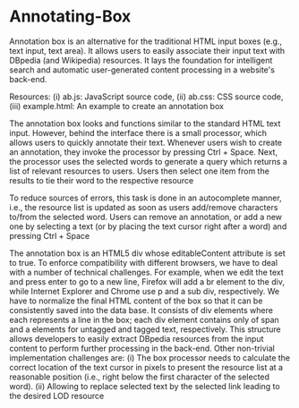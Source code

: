 # Annotating-Box
Annotation box is an alternative for the traditional HTML input boxes (e.g., text input, text area). It allows users to easily associate their input text with DBpedia (and Wikipedia) resources. It lays the foundation for intelligent search and automatic user-generated content processing in a website's back-end.

Resources:
(i) ab.js: JavaScript source code, (ii) ab.css: CSS source code, (iii) example.html: An example to create an annotation box

The annotation box looks and functions similar to the standard HTML text input. However, behind the interface there is a small processor, which allows users to quickly annotate their text. Whenever users wish to create an annotation, they invoke the processor by pressing Ctrl + Space. Next, the processor uses the selected words to generate a query which returns a list of relevant resources to users. Users then select one item from the results to tie their word to the respective resource

To reduce sources of errors, this task is done in an autocomplete manner, i.e., the resource list is updated as soon as users add/remove characters to/from the selected word. Users can remove an annotation, or add a new one by selecting a text (or by placing the text cursor right after a word) and pressing Ctrl + Space

The annotation box is an HTML5 div whose editableContent attribute is set to true. To enforce compatibility with different browsers, we have to deal with a number of technical challenges. For example, when we edit the text and press enter to go to a new line, Firefox will add a br element to the div, while Internet Explorer and Chrome use p and a sub div, respectively. We have to normalize the final HTML content of the box so that it can be consistently saved into the data base. It consists of div elements where each represents a line in the box; each div element contains only of span and a elements for untagged and tagged text, respectively. This structure allows developers to easily extract DBpedia resources from the input content to perform further processing in the back-end. Other non-trivial implementation challenges are: (i) The box processor needs to calculate the correct location of the text cursor in pixels to present the resource list at a reasonable position (i.e., right below the first character of the selected word). (ii) Allowing to replace selected text by the selected link leading to the desired LOD resource
